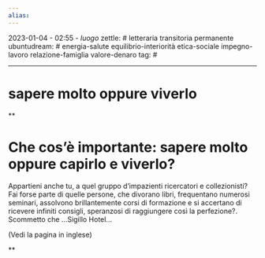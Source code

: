 ```yaml
---
alias: 
---
```

2023-01-04 - 02:55 - *luogo*
zettle: # letteraria transitoria permanente
ubuntudream: # energia-salute equilibrio-interiorità etica-sociale impegno-lavoro relazione-famiglia valore-denaro 
tag: #

---
# sapere molto oppure viverlo

**

# Che cos’è importante: sapere molto oppure capirlo e viverlo?

Appartieni anche tu, a quel gruppo d’impazienti ricercatori e collezionisti? Fai forse parte di quelle persone, che divorano libri, frequentano numerosi seminari, assolvono brillantemente corsi di formazione e si accertano di ricevere infiniti consigli, speranzosi di raggiungere così la perfezione?. Scommetto che …Sigillo Hotel…

(Vedi la pagina in inglese)

  
**